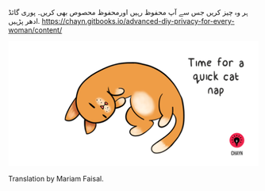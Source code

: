 ہر وہ چیز کریں جس سے آپ محفوظ رہیں اورمحفوظ محصوص بھی کریں۔ پوری گائڈ ادھر پڑہیں.
https://chayn.gitbooks.io/advanced-diy-privacy-for-every-woman/content/

![](/ur/assets/Cat-nap--medium.gif)

Translation by Mariam Faisal.
